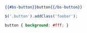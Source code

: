 <example name="button"></example>
```handlebars
{{#bs-button}}button{{/bs-button}}
```
```js
$('.button').addClass('foobar');
```
```css
button { background: #fff; }
```